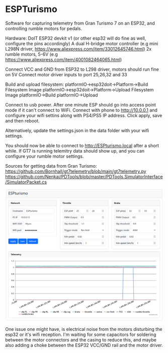 # ESPTurismo

Software for capturing telemetry from Gran Turismo 7 on an ESP32, and controlling rumble motors for pedals.

Hardware:
    DoIT ESP32 devkit v1 (or other esp32 will do fine as well, configure the pins accordingly)
    A dual H-bridge motor controller (e.g mini L298N driver, https://www.aliexpress.com/item/33012645746.html)
    2x rumble motors, 5-6V (e.g https://www.aliexpress.com/item/4001082464065.html)

Connect VCC and GND from ESP32 to L298 driver, motors should run fine on 5V
Connect motor driver inputs to port 25,26,32 and 33

Build and upload filesystem:
platformIO->esp32doit->Platform->Build Filesystem Image
platformIO->esp32doit->Platform->Upload Filesystem Image
platformIO->Build
platformIO->Upload

Connect to usb power. After one minute ESP should go into access point mode if it can't connect to WiFi.
Connect with phone to http://10.0.0.1 and configure your wifi settins along with PS4/PS5 IP address.
Click apply, save and then reboot.

Alternatively, update the settings.json in the data folder with your wifi settings.

You should now be able to connect to http://ESPturismo.local after a short while. If GT7 is running telemitry
data should show up, and you can configure your rumble motor settings.

Sources for getting data from Gran Turismo:
    https://github.com/Bornhall/gt7telemetry/blob/main/gt7telemetry.py
    https://github.com/Nenkai/PDTools/blob/master/PDTools.SimulatorInterface/SimulatorPacket.cs

![screenshot](docs/screenshot.png)

One issue one might have, is electrical noise from the motors disturbing the esp32 or it's wifi reception.
I'm waiting for some capacitors for soldering between the motor connectors and the casing to reduce this,
and maybe also adding a choke between the ESP32 VCC/GND rail and the motor driver.